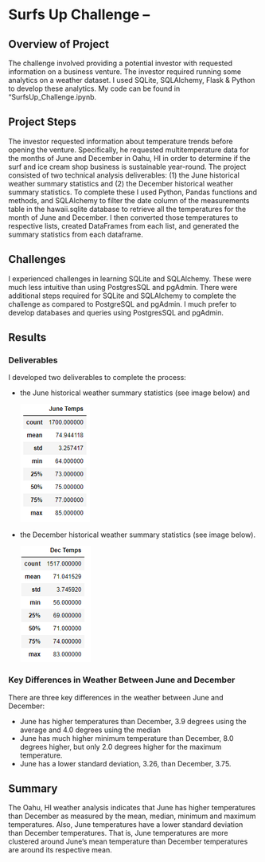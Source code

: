 # Surfs Up Challenge – 
## Overview of Project
The challenge involved providing a potential investor with requested information on a business venture. 
The investor required running some analytics on a weather dataset. I used SQLite, SQLAlchemy, Flask & 
Python to develop these analytics. My code can be found in “SurfsUp_Challenge.ipynb.  </p>

## Project Steps
The investor requested information about temperature trends before opening the venture. Specifically, 
he requested multitemperature data for the months of June and December in Oahu, HI in order to 
determine if the surf and ice cream shop business is sustainable year-round. The project consisted of 
two technical analysis deliverables: (1) the June historical weather summary statistics and (2) the 
December historical weather summary statistics. To complete these I used Python, Pandas functions and 
methods, and SQLAlchemy to filter the date column of the measurements table in the hawaii.sqlite 
database to retrieve all the temperatures for the month of June and December. I then converted those 
temperatures to respective lists, created DataFrames from each list, and generated the summary 
statistics from each dataframe. </p>

## Challenges
I experienced challenges in learning SQLite and SQLAlchemy. These were much less intuitive than using 
PostgresSQL and pgAdmin. There were additional steps required for SQLite and SQLAlchemy to complete 
the challenge as compared to PostgreSQL and pgAdmin. I much prefer to develop databases and queries 
using PostgresSQL and pgAdmin. </p>

## Results

### Deliverables
I developed two deliverables to complete the process:

* the June historical weather summary statistics (see image below) and 

	![jun_temps.png](https://github.com/Robertfnicholson/Surfs_up/blob/5cff673e2af7715b86debb5439489bc1aa661a70/jun_temps.png)

* the December historical weather summary statistics (see image below).

	![dec_temps.png](https://github.com/Robertfnicholson/Surfs_up/blob/c228cec56070d5037b5910c96595961af4f07e87/dec_temps.png) </p>

### Key Differences in Weather Between June and December
There are three key differences in the weather between June and December:
*	June has higher temperatures than December, 3.9 degrees using the average and 4.0 degrees using 
	the median
*	June has much higher minimum temperature than December, 8.0 degrees higher, but only 2.0 degrees 
	higher for the maximum temperature.
*	June has a lower standard deviation, 3.26, than December, 3.75. </p>

## Summary
The Oahu, HI weather analysis indicates that June has higher temperatures than December as measured 
by the mean, median, minimum and maximum temperatures. Also, June temperatures have a lower standard 
deviation than December temperatures. That is, June temperatures are more clustered around June’s 
mean temperature than December temperatures are around its respective mean.  </p>
